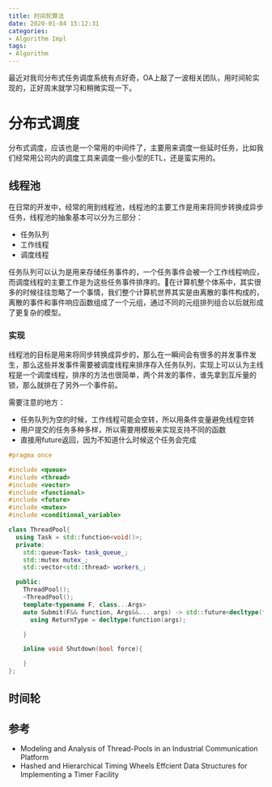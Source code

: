 ```yaml
---
title: 时间轮算法
date: 2020-01-04 15:12:31
categories:
- Algorithm Impl
tags:
- Algorithm
---
```


最近对我司分布式任务调度系统有点好奇，OA上敲了一波相关团队，用时间轮实现的，正好周末就学习和稍微实现一下。

<!--more-->

# 分布式调度

分布式调度，应该也是一个常用的中间件了，主要用来调度一些延时任务，比如我们经常用公司内的调度工具来调度一些小型的ETL，还是蛮实用的。

## 线程池

在日常的开发中，经常的用到线程池，线程池的主要工作是用来将同步转换成异步任务，线程池的抽象基本可以分为三部分：

* 任务队列
* 工作线程
* 调度线程

任务队列可以认为是用来存储任务事件的，一个任务事件会被一个工作线程响应，而调度线程的主要工作是为这些任务事件排序的。在计算机整个体系中，其实很多的时候往往忽略了一个事情，我们整个计算机世界其实是由离散的事件构成的，离散的事件和事件响应函数组成了一个元组，通过不同的元组排列组合以后就形成了更复杂的模型。

### 实现

线程池的目标是用来将同步转换成异步的，那么在一瞬间会有很多的并发事件发生，那么这些并发事件需要被调度线程来排序存入任务队列，实现上可以认为主线程是一个调度线程，排序的方法也很简单，两个并发的事件，谁先拿到互斥量的锁，那么就排在了另外一个事件前。

需要注意的地方：

* 任务队列为空的时候，工作线程可能会空转，所以用条件变量避免线程空转
* 用户提交的任务多种多样，所以需要用模板来实现支持不同的函数
* 直接用future返回，因为不知道什么时候这个任务会完成

```c++
#pragma once 

#include <queue>
#include <thread>
#include <vector>
#include <functional>
#include <future>
#include <mutex>
#include <conditional_variable>

class ThreadPool{
  using Task = std::function<void()>;
  private:
    std::queue<Task> task_queue_;
    std::mutex mutex_;
    std::vector<std::thread> workers_;

  public:
    ThreadPool();
    ~ThreadPool();
    template<typename F, class...Args>
    auto Submit(F&& function, Args&&... args) -> std::future<decltype(function(args))>{
      using ReturnType = decltype(function(args);

    }

    inline void Shutdown(bool force){

    }
};
```

## 时间轮


## 参考

* Modeling and Analysis of Thread-Pools in an Industrial Communication Platform
* Hashed and Hierarchical Timing Wheels Effcient Data Structures for Implementing a Timer Facility